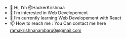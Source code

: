 - 👋 Hi, I’m @HackerKrishnaa
- 👀 I’m interested in Web Developement
- 🌱 I’m currently learning Web Developement with React
- 📫 How to reach me : You Can contact me here ramakrishnanambaru0@gmail.com

<!---
HackerKrishnaa/HackerKrishnaa is a ✨ special ✨ repository because its `README.md` (this file) appears on your GitHub profile.
You can click the Preview link to take a look at your changes.
--->
